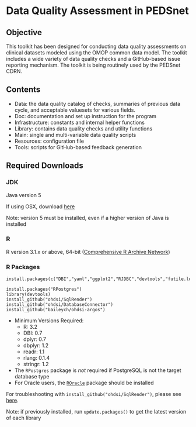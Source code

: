 # Data Quality Assessment  in PEDSnet

## Objective
This toolkit has been designed for conducting data quality assessments on clinical datasets modeled using the OMOP common data model. The toolkit includes a wide variety of data quality checks and a GitHub-based issue reporting mechanism. The toolkit is being routinely used by the PEDSnet CDRN. 

## Contents 

- Data: the data quality catalog of checks, summaries of previous data cycle, and acceptable valuesets for various fields.
- Doc:  documentation and set up instruction for the program 
- Infrastructure: constants and internal helper functions 
- Library: contains data quality checks and utility functions
- Main: single and multi-variable data quality scripts
- Resources: configuration file 
- Tools: scripts for GitHub-based feedback generation 

## Required Downloads

### JDK  
Java version 5

If using OSX, download [here](https://support.apple.com/kb/dl1572?locale=en_US)

Note: version 5 must be installed, even if a higher version of Java is installed

### R
R version 3.1.x or above, 64-bit ([Comprehensive R Archive Network](http://cran.r-project.org/))

### R Packages 

```
install.packages(c("DBI","yaml","ggplot2","RJDBC","devtools","futile.logger","plyr","dplyr","dbplyr","lubridate"))

install.packages("RPostgres")
library(devtools)
install_github("ohdsi/SqlRender")
install_github("ohdsi/DatabaseConnector")
install_github("baileych/ohdsi-argos")
```
* Minimum Versions Required:
  * R: 3.2
  * DBI: 0.7
  * dplyr: 0.7
  * dbplyr: 1.2
  * readr: 1.1
  * rlang: 0.1.4
  * stringr: 1.2
* The `RPostgres` package is _not_ required if PostgreSQL is not the target database type
* For Oracle users, the [`ROracle`](https://cran.r-project.org/web/packages/ROracle/index.html) package should be installed

For troubleshooting with `install_github("ohdsi/SqlRender")`, please see [here](https://github.com/OHDSI/SqlRender/issues/28). 

Note: if previously installed, run `update.packages()` to get the latest version of each library
